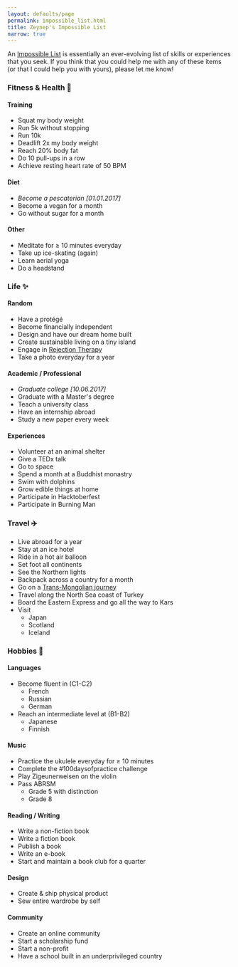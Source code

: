```yaml
---
layout: defaults/page
permalink: impossible_list.html
title: Zeynep's Impossible List
narrow: true
---
```


An [Impossible List](https://impossiblehq.com/impossible-list/) is essentially an ever-evolving list of skills or experiences that you seek. If you think that you could help me with any of these items (or that I could help you with yours), please let me know!

### Fitness & Health :bicyclist:

#### Training

* Squat my body weight
* Run 5k without stopping
* Run 10k
* Deadlift 2x my body weight
* Reach 20% body fat
* Do 10 pull-ups in a row
* Achieve resting heart rate of 50 BPM

#### Diet

* _Become a pescaterian [01.01.2017]_
* Become a vegan for a month
* Go without sugar for a month

#### Other

* Meditate for ≥ 10 minutes everyday
* Take up ice-skating (again)
* Learn aerial yoga
* Do a headstand

### Life :sparkles:

#### Random

* Have a protégé
* Become financially independent
* Design and have our dream home built
* Create sustainable living on a tiny island
* Engage in [Rejection Therapy](https://www.rejectiontherapy.com/100-days-of-rejection-therapy/)
* Take a photo everyday for a year

#### Academic / Professional

* _Graduate college [10.06.2017]_
* Graduate with a Master's degree
* Teach a university class
* Have an internship abroad
* Study a new paper every week

#### Experiences

* Volunteer at an animal shelter
* Give a TEDx talk
* Go to space
* Spend a month at a Buddhist monastry
* Swim with dolphins
* Grow edible things at home
* Participate in Hacktoberfest
* Participate in Burning Man

### Travel :airplane:

* Live abroad for a year
* Stay at an ice hotel
* Ride in a hot air balloon
* Set foot all continents
* See the Northern lights
* Backpack across a country for a month
* Go on a [Trans-Mongolian journey](http://www.trans-siberia.com/my1997tour.html)
* Travel along the North Sea coast of Turkey
* Board the Eastern Express and go all the way to Kars
* Visit
  * Japan
  * Scotland
  * Iceland

### Hobbies :musical_score:

#### Languages

* Become fluent in (C1-C2)
  * French
  * Russian
  * German
* Reach an intermediate level at (B1-B2)
  * Japanese
  * Finnish

#### Music

* Practice the ukulele everyday for ≥ 10 minutes
* Complete the #100daysofpractice challenge
* Play Zigeunerweisen on the violin
* Pass ABRSM
  * Grade 5 with distinction
  * Grade 8

#### Reading / Writing

* Write a non-fiction book
* Write a fiction book
* Publish a book
* Write an e-book
* Start and maintain a book club for a quarter

#### Design

* Create & ship physical product
* Sew entire wardrobe by self

#### Community

* Create an online community
* Start a scholarship fund
* Start a non-profit
* Have a school built in an underprivileged country
